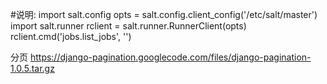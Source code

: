 #说明:
import salt.config
opts = salt.config.client_config('/etc/salt/master')
import salt.runner
rclient = salt.runner.RunnerClient(opts)
rclient.cmd('jobs.list_jobs', '')

分页
https://django-pagination.googlecode.com/files/django-pagination-1.0.5.tar.gz